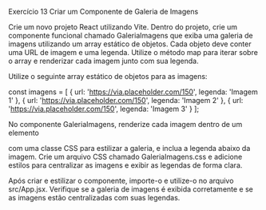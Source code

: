 Exercício 13 Criar um Componente de Galeria de Imagens

Crie um novo projeto React utilizando Vite. Dentro do projeto, crie um componente funcional chamado GaleriaImagens que exiba uma galeria de imagens utilizando um array estático de objetos. Cada objeto deve conter uma URL de imagem e uma legenda. Utilize o método map para iterar sobre o array e renderizar cada imagem junto com sua legenda.

Utilize o seguinte array estático de objetos para as imagens:

const imagens = [
{ url: 'https://via.placeholder.com/150', legenda: 'Imagem 1' },
{ url: 'https://via.placeholder.com/150', legenda: 'Imagem 2' },
{ url: 'https://via.placeholder.com/150', legenda: 'Imagem 3' }
];

No componente GaleriaImagens, renderize cada imagem dentro de um elemento <div> com uma classe CSS para estilizar a galeria, e inclua a legenda abaixo da imagem. Crie um arquivo CSS chamado GaleriaImagens.css e adicione estilos para centralizar as imagens e exibir as legendas de forma clara.

Após criar e estilizar o componente, importe-o e utilize-o no arquivo src/App.jsx. Verifique se a galeria de imagens é exibida corretamente e se as imagens estão centralizadas com suas legendas.

